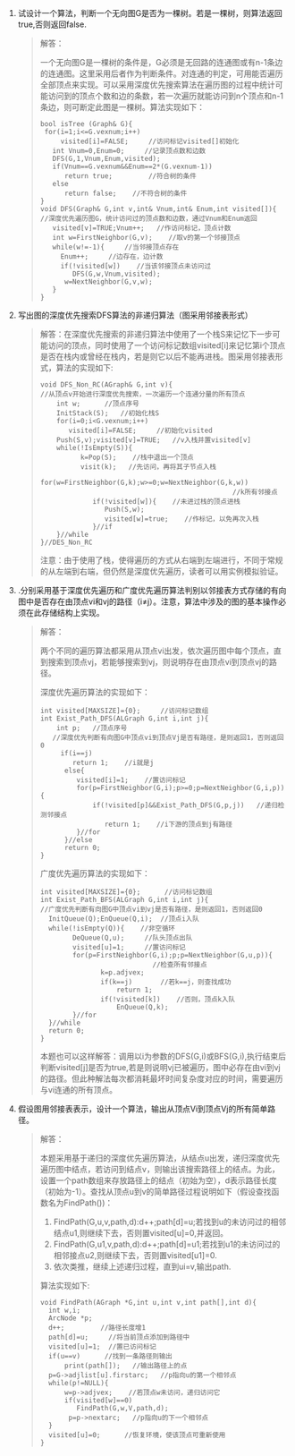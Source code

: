 1. 试设计一个算法，判断一个无向图G是否为一棵树。若是一棵树，则算法返回true,否则返回false.

   > 解答：
   >
   > 一个无向图G是一棵树的条件是，G必须是无回路的连通图或有n-1条边的连通图。这里采用后者作为判断条件。对连通的判定，可用能否遍历全部顶点来实现。可以采用深度优先搜索算法在遍历图的过程中统计可能访问到的顶点个数和边的条数，若一次遍历就能访问到n个顶点和n-1条边，则可断定此图是一棵树。算法实现如下：
   >
   > ```
   > bool isTree (Graph& G){
   >  for(i=1;i<=G.vexnum;i++)
   >      visited[i]=FALSE;     //访问标记visited[]初始化
   >    int Vnum=0,Enum=0;     //记录顶点数和边数
   >    DFS(G,1,Vnum,Enum,visited);
   >    if(Vnum==G.vexnum&&Enum==2*(G.vexnum-1))
   >       return true;         //符合树的条件
   >    else
   >       return false;    //不符合树的条件
   > }
   > void DFS(Graph& G,int v,int& Vnum,int& Enum,int visited[]){
   > //深度优先遍历图G，统计访问过的顶点数和边数，通过Vnum和Enum返回
   >    visited[v]=TRUE;Vnum++;   //作访问标记，顶点计数
   >    int w=FirstNeighbor(G,v);    //取v的第一个邻接顶点
   >    while(w!=-1){     //当邻接顶点存在
   >      Enum++;     //边存在，边计数
   >      if(!visited[w])    //当该邻接顶点未访问过
   >         DFS(G,w,Vnum,visited);
   >       w=NextNeighbor(G,v,w);
   >    }
   > }
   > ```
   >
   
2. 写出图的深度优先搜索DFS算法的非递归算法（图采用邻接表形式）

   > 解答：在深度优先搜索的非递归算法中使用了一个栈S来记忆下一步可能访问的顶点，同时使用了一个访问标记数组visited[i]来记忆第i个顶点是否在栈内或曾经在栈内，若是则它以后不能再进栈。图采用邻接表形式，算法的实现如下:
   >
   > ```
   > void DFS_Non_RC(AGraph& G,int v){
   > //从顶点v开始进行深度优先搜索，一次遍历一个连通分量的所有顶点
   >     int w;      //顶点序号
   >     InitStack(S);   //初始化栈S
   >     for(i=0;i<G.vexnum;i++)
   >        visited[i]=FALSE;     //初始化visited
   >     Push(S,v);visited[v]=TRUE;   //v入栈并置visited[v]
   >     while(!IsEmpty(S)){
   >           k=Pop(S);    //栈中退出一个顶点
   >           visit(k);   //先访问，再将其子节点入栈
   >           for(w=FirstNeighbor(G,k);w>=0;w=NextNeighbor(G,k,w))
   >                                                 //k所有邻接点
   >              if(!visited[w]){    //未进过栈的顶点进栈
   >                 Push(S,w);
   >                 visited[w]=true;    //作标记，以免再次入栈
   >              }//if
   >     }//while
   > }//DES_Non_RC
   > ```
   >
   > 注意：由于使用了栈，使得遍历的方式从右端到左端进行，不同于常规的从左端到右端，但仍然是深度优先遍历，读者可以用实例模拟验证。

3. .分别采用基于深度优先遍历和广度优先遍历算法判别以邻接表方式存储的有向图中是否存在由顶点vi和vj的路径（i≠j）。注意，算法中涉及的图的基本操作必须在此存储结构上实现。

   > 解答：
   >
   > 两个不同的遍历算法都采用从顶点vi出发，依次遍历图中每个顶点，直到搜索到顶点vj，若能够搜索到vj，则说明存在由顶点vi到顶点vj的路径。
   >
   > 深度优先遍历算法的实现如下：
   >
   > ```
   > int visited[MAXSIZE]={0};     //访问标记数组
   > int Exist_Path_DFS(ALGraph G,int i,int j){
   >     int p;   //顶点序号
   >    //深度优先判断有向图G中顶点vi到顶点Vj是否有路径，是则返回1，否则返回0
   >      if(i==j)
   >         return 1;    //i就是j
   >       else{
   >          visited[i]=1;    //置访问标记
   >          for(p=FirstNeighbor(G,i);p>=0;p=NextNeighbor(G,i,p)){
   >              if(!visited[p]&&Exist_Path_DFS(G,p,j))   //递归检测邻接点
   >                 return 1;    //i下游的顶点到j有路径
   >          }//for
   >       }//else
   >       return 0;
   > }
   > ```
   >
   > 广度优先遍历算法的实现如下：
   >
   > ```
   > int visited[MAXSIZE]={0};      //访问标记数组
   > int Exist_Path_BFS(ALGraph G,int i,int j){
   > //广度优先判断有向图G中顶点vi到vj是否有路径，是则返回1，否则返回0
   >   InitQueue(Q);EnQueue(Q,i);  //顶点i入队
   >   while(!isEmpty(Q)){    //非空循环
   >         DeQueue(Q,u);     //队头顶点出队
   >         visited[u]=1;     //置访问标记
   >         for(p=FirstNeighbor(G,i);p;p=NextNeighbor(G,u,p)){
   >                             //检查所有邻接点
   >                k=p.adjvex;
   >                if(k==j)       //若k==j，则查找成功
   >                    return 1;
   >                if(!visited[k])    //否则，顶点k入队
   >                    EnQueue(Q,k);
   >         }//for
   >   }//while
   >   return 0;
   > }
   > ```
   >
   > 本题也可以这样解答：调用以i为参数的DFS(G,i)或BFS(G,i),执行结束后判断visited[j]是否为true,若是则说明vj已被遍历，图中必存在由vi到vj的路径。但此种解法每次都消耗最坏时间复杂度对应的时间，需要遍历与vi连通的所有顶点。

4. 假设图用邻接表表示，设计一个算法，输出从顶点Vi到顶点Vj的所有简单路径。

   > 解答：
   >
   > 本题采用基于递归的深度优先遍历算法，从结点u出发，递归深度优先遍历图中结点，若访问到结点v，则输出该搜索路径上的结点。为此，设置一个path数组来存放路径上的结点（初始为空），d表示路径长度（初始为-1）。查找从顶点u到v的简单路径过程说明如下（假设查找函数名为FindPath())：
   >
   > 1. FindPath(G,u,v,path,d):d++;path[d]=u;若找到u的未访问过的相邻结点u1,则继续下去，否则置visited[u]=0,并返回。
   > 2. FindPath(G,u1,v,path,d):d++;path[d]=u1;若找到u1的未访问过的相邻接点u2,则继续下去，否则置visited[u1]=0.
   > 3. 依次类推，继续上述递归过程，直到ui=v,输出path.
   >
   > 算法实现如下:
   >
   > ```
   > void FindPath(AGraph *G,int u,int v,int path[],int d){
   >   int w,i;
   >   ArcNode *p;
   >   d++;         //路径长度增1
   >   path[d]=u;     //将当前顶点添加到路径中
   >   visited[u]=1;  //置已访问标记
   >   if(u==v)      //找到一条路径则输出
   >       print(path[]);   //输出路径上的点
   >   p=G->adjlist[u].firstarc;   //p指向u的第一个相邻点
   >   while(p!=NULL){
   >       w=p->adjvex;    //若顶点w未访问，递归访问它
   >       if(visited[w]==0)
   >          FindPath(G,w,V,path,d);
   >        p=p->nextarc;   //p指向u的下一个相邻点
   >   }
   >   visited[u]=0;      //恢复环境，使该顶点可重新使用
   > }
   > ```
   >
   > 

